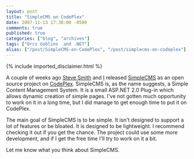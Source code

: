 ```yaml
---
layout: post
title: "SimpleCMS on CodePlex"
date: 2007-11-13 17:38:00 -0500
comments: true
published: true
categories: ["blog", "archives"]
tags: ["Orcs Goblins  and .NET"]
alias: ["/post/SimpleCMS-on-CodePlex", "/post/simplecms-on-codeplex"]
---
```

<!-- more -->
{% include imported_disclaimer.html %}
<p>A couple of weeks ago <a href="http://stevesmithblog.com/" target="_blank">Steve Smith</a> and <a href="http://aspadvice.com/blogs/name/default.aspx" target="_blank">I</a> released <a href="http://www.codeplex.com/SimpleCMS" target="_blank">SimpleCMS</a>&nbsp;as an open source project on <a href="http://www.codeplex.com/" target="_blank">CodePlex</a>. SimpleCMS is, as the name suggests, a Simple Content Management System. It is&nbsp;a small ASP.NET 2.0 Plug-in which allows dynamic creation of simple pages. I've not gotten much opportunity to work on it in a long time, but I did manage to get&nbsp;enough time to&nbsp;put&nbsp;it on CodePlex.&nbsp;</p>
<p>The main goal of SimpleCMS is to be simple. It isn't&nbsp;designed to support a lot of features or be bloated. It is designed to be lightweight. I recommend checking it out if you get the chance. The project could use some more development, and if I get the free time I'll try to work on it a bit.</p>
<p>Let me know what you think about SimpleCMS.</p>
